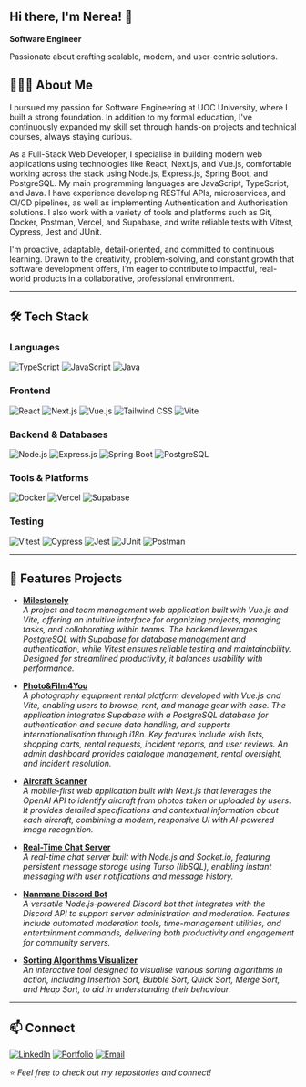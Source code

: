 ## Hi there, I'm Nerea! 👋

**Software Engineer**

Passionate about crafting scalable, modern, and user-centric solutions.

## 👩🏻‍💻 About Me
I pursued my passion for Software Engineering at UOC University, where I built a strong foundation. In addition to my formal education, I've continuously expanded my skill set through hands-on projects and technical courses, always staying curious.

As a Full-Stack Web Developer, I specialise in building modern web applications using technologies like React, Next.js, and Vue.js, comfortable working across the stack using Node.js, Express.js, Spring Boot, and PostgreSQL. My main programming languages are JavaScript, TypeScript, and Java. I have experience developing RESTful APIs, microservices, and CI/CD pipelines, as well as implementing Authentication and Authorisation solutions. I also work with a variety of tools and platforms such as Git, Docker, Postman, Vercel, and Supabase, and write reliable tests with Vitest, Cypress, Jest and JUnit.

I'm proactive, adaptable, detail-oriented, and committed to continuous learning. Drawn to the creativity, problem-solving, and constant growth that software development offers, I'm eager to contribute to impactful, real-world products in a collaborative, professional environment.

---

## 🛠️ Tech Stack

### Languages
![TypeScript](https://img.shields.io/badge/TypeScript-3178c6?logo=typescript&logoColor=white&style=for-the-badge)
![JavaScript](https://img.shields.io/badge/JavaScript-f1e05a?logo=javascript&logoColor=black&style=for-the-badge)
![Java](https://img.shields.io/badge/Java-b07219?logo=java&logoColor=white&style=for-the-badge)

### Frontend
![React](https://img.shields.io/badge/React-61DAFB?logo=react&logoColor=black&style=for-the-badge)
![Next.js](https://img.shields.io/badge/Next.js-000000?logo=next.js&logoColor=white&style=for-the-badge)
![Vue.js](https://img.shields.io/badge/Vue.js-4FC08D?logo=vue.js&logoColor=white&style=for-the-badge)
![Tailwind CSS](https://img.shields.io/badge/Tailwind%20CSS-38B2AC?logo=tailwind-css&logoColor=white&style=for-the-badge)
![Vite](https://img.shields.io/badge/Vite-fc03e3?logo=vite&logoColor=white&style=for-the-badge)

### Backend & Databases
![Node.js](https://img.shields.io/badge/Node.js-339933?logo=node.js&logoColor=white&style=for-the-badge)
![Express.js](https://img.shields.io/badge/Express.js-000000?logo=express&logoColor=white&style=for-the-badge)
![Spring Boot](https://img.shields.io/badge/Spring%20Boot-6DB33F?logo=springboot&logoColor=white&style=for-the-badge)
![PostgreSQL](https://img.shields.io/badge/PostgreSQL-4169E1?logo=postgresql&logoColor=white&style=for-the-badge)

### Tools & Platforms
![Docker](https://img.shields.io/badge/Docker-2496ED?logo=docker&logoColor=white&style=for-the-badge)
![Vercel](https://img.shields.io/badge/Vercel-000000?logo=vercel&logoColor=white&style=for-the-badge)
![Supabase](https://img.shields.io/badge/Supabase-13cf83?logo=supabase&logoColor=white&style=for-the-badge)

### Testing
![Vitest](https://img.shields.io/badge/Vitest-6E9F18?logo=vitest&logoColor=white&style=for-the-badge)
![Cypress](https://img.shields.io/badge/Cypress-17202C?logo=cypress&logoColor=white&style=for-the-badge)
![Jest](https://img.shields.io/badge/Jest-C21325?logo=jest&logoColor=white&style=for-the-badge)
![JUnit](https://img.shields.io/badge/JUnit-25A162?logo=junit5&logoColor=white&style=for-the-badge)
![Postman](https://img.shields.io/badge/Postman-FF6C37?logo=postman&logoColor=white&style=for-the-badge)

---

## 🚀 Features Projects
- [**Milestonely**](https://milestonely.vercel.app/)  
  *A project and team management web application built with Vue.js and Vite, offering an intuitive interface for organizing projects, managing tasks, and collaborating within teams. The backend leverages PostgreSQL with Supabase for database management and authentication, while Vitest ensures reliable testing and maintainability. Designed for streamlined productivity, it balances usability with performance.*

- [**Photo&Film4You**](https://photo-film4you.vercel.app/)  
  *A photography equipment rental platform developed with Vue.js and Vite, enabling users to browse, rent, and manage gear with ease. The application integrates Supabase with a PostgreSQL database for authentication and secure data handling, and supports internationalisation through i18n. Key features include wish lists, shopping carts, rental requests, incident reports, and user reviews. An admin dashboard provides catalogue management, rental oversight, and incident resolution.*

- [**Aircraft Scanner**](https://aircraft-scanner.vercel.app/)  
  *A mobile-first web application built with Next.js that leverages the OpenAI API to identify aircraft from photos taken or uploaded by users. It provides detailed specifications and contextual information about each aircraft, combining a modern, responsive UI with AI-powered image recognition.*

- [**Real-Time Chat Server**](https://github.com/nruizcano/real-time-chat-server)  
  *A real-time chat server built with Node.js and Socket.io, featuring persistent message storage using Turso (libSQL), enabling instant messaging with user notifications and message history.*

- [**Nanmane Discord Bot**](https://github.com/nruizcano/nanmane-discord-bot)  
  *A versatile Node.js-powered Discord bot that integrates with the Discord API to support server administration and moderation. Features include automated moderation tools, time-management utilities, and entertainment commands, delivering both productivity and engagement for community servers.*

- [**Sorting Algorithms Visualizer**](https://sorting-algorithms-visualizer-seven.vercel.app/)  
  *An interactive tool designed to visualise various sorting algorithms in action, including Insertion Sort, Bubble Sort, Quick Sort, Merge Sort, and Heap Sort, to aid in understanding their behaviour.*

---

## 📫 Connect
[![LinkedIn](https://img.shields.io/badge/-LinkedIn-0A66C2?logo=linkedin&logoColor=white&style=for-the-badge)](https://linkedin.com/in/nerea-ruiz-cano-b79535281)
[![Portfolio](https://img.shields.io/badge/-Portfolio-000000?style=for-the-badge)](https://nerearuizcano.vercel.app)
[![Email](https://img.shields.io/badge/-Email-D14836?logo=gmail&logoColor=white&style=for-the-badge)](mailto:nerearuizcano@gmail.com)

⭐️ *Feel free to check out my repositories and connect!*
